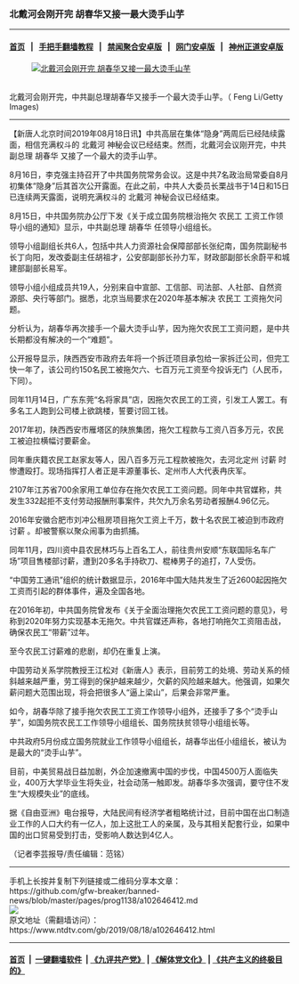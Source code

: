 ### 北戴河会刚开完 胡春华又接一最大烫手山芋
------------------------

#### [首页](https://github.com/gfw-breaker/banned-news/blob/master/README.md) &nbsp;&nbsp;|&nbsp;&nbsp; [手把手翻墙教程](https://github.com/gfw-breaker/guides/wiki) &nbsp;&nbsp;|&nbsp;&nbsp; [禁闻聚合安卓版](https://github.com/gfw-breaker/bn-android) &nbsp;&nbsp;|&nbsp;&nbsp; [网门安卓版](https://github.com/oGate2/oGate) &nbsp;&nbsp;|&nbsp;&nbsp; [神州正道安卓版](https://github.com/SzzdOgate/update) 



<div><div class="featured_image">
 <a href="https://i.ntdtv.com/assets/uploads/2019/08/p9030451a436279505.jpg" target="_blank">
  <figure>
   <img alt="北戴河会刚开完 胡春华又接一最大烫手山芋" src="https://i.ntdtv.com/assets/uploads/2019/08/p9030451a436279505-800x450.jpg"/>
  </figure><br/>
 </a>
 <span class="caption">
  北戴河会刚开完，中共副总理胡春华又接手一个最大烫手山芋。（ Feng Li/Getty Images)
 </span>
</div>
</div><hr/><div><div class="post_content" itemprop="articleBody">
 <p>
  【新唐人北京时间2019年08月18日讯】中共高层在集体“隐身”两周后已经陆续露面，相信充满权斗的
  <ok href="https://www.ntdtv.com/gb/北戴河.htm">
   北戴河
  </ok>
  神秘会议已经结束。然而，北戴河会议刚开完，中共副总理
  <ok href="https://www.ntdtv.com/gb/胡春华.htm">
   胡春华
  </ok>
  又接了一个最大的烫手山芋。
 </p>
 <p>
  8月16日，李克强主持召开了中共国务院常务会议。这是中共7名政治局常委自8月初集体“隐身”后其首次公开露面。在此之前，中共人大委员长栗战书于14日和15日已连续两天露面，说明充满权斗的
  <ok href="https://www.ntdtv.com/gb/北戴河.htm">
   北戴河
  </ok>
  神秘会议已经结束。
 </p>
 <p>
  8月15日，中共国务院办公厅下发《关于成立国务院根治拖欠
  <ok href="https://www.ntdtv.com/gb/农民工.htm">
   农民工
  </ok>
  工资工作领导小组的通知》显示，中共副总理
  <ok href="https://www.ntdtv.com/gb/胡春华.htm">
   胡春华
  </ok>
  任领导小组组长。
 </p>
 <p>
  领导小组副组长共6人，包括中共人力资源社会保障部部长张纪南，国务院副秘书长丁向阳，发改委副主任胡祖才，公安部副部长孙力军，财政部副部长余蔚平和城建部副部长易军。
 </p>
 <p>
  领导小组小组成员共19人，分别来自中宣部、工信部、司法部、人社部、自然资源部、央行等部门。据悉，北京当局要求在2020年基本解决
  <ok href="https://www.ntdtv.com/gb/农民工.htm">
   农民工
  </ok>
  工资拖欠问题。
 </p>
 <p>
  分析认为，胡春华再次接手一个最大烫手山芋，因为拖欠农民工工资问题，是中共长期都没有解决的一个“难题”。
 </p>
 <p>
  公开报导显示，陕西西安市政府去年将一个拆迁项目承包给一家拆迁公司，但完工快一年了，该公司约150名民工被拖欠六、七百万元工资至今投诉无门（人民币，下同）。
 </p>
 <p>
  同年11月14日，广东东莞“名将家具”店，因拖欠农民工的工资，引发工人罢工。有多名工人跑到公司楼上欲跳楼，誓要讨回工钱。
 </p>
 <p>
  2017年初，陕西西安市雁塔区的陕旅集团，拖欠工程款与工资八百多万元，农民工被迫拉横幅讨要薪金。
 </p>
 <p>
  同年重庆籍农民工赵家友等人，因八百多万元工程款被拖欠，去河北定州
  <ok href="https://www.ntdtv.com/gb/讨薪.htm">
   讨薪
  </ok>
  时惨遭殴打。现场指挥打人者正是丰源董事长、定州市人大代表冉庆军。
 </p>
 <p>
  2107年江苏省700余家用工单位存在拖欠农民工工资问题。同年中共官媒称，共发生332起拒不支付劳动报酬刑事案件，共欠九万余名劳动者报酬4.96亿元。
 </p>
 <p>
  2016年安徽合肥市刘冲公租房项目拖欠工资上千万，数十名农民工被迫到市政府
  <ok href="https://www.ntdtv.com/gb/讨薪.htm">
   讨薪
  </ok>
  。却被警察以聚众闹事为由抓捕。
 </p>
 <p>
  同年11月，四川资中县农民林巧与上百名工人，前往贵州安顺“东联国际名车广场”项目售楼部讨薪，遭到20多名手持砍刀、棍棒男子的追打，7人受伤。
 </p>
 <p>
  “中国劳工通讯”组织的统计数据显示，2016年中国大陆共发生了近2600起因拖欠工资而引起的群体事件，遍及全国各地。
 </p>
 <p>
  在2016年初，中共国务院曾发布《关于全面治理拖欠农民工工资问题的意见》，号称到2020年努力实现基本无拖欠。中共官媒还声称，各地打响拖欠工资阻击战，确保农民工“带薪”过年。
 </p>
 <p>
  至今农民工讨薪难的悲剧，却仍在重复上演。
 </p>
 <p>
  中国劳动关系学院教授王江松对《新唐人》表示，目前劳工的处境、劳动关系的倾斜越来越严重，劳工得到的保护越来越少，欠薪的风险越来越大。他强调，如果欠薪问题大范围出现，将会把很多人“逼上梁山”，后果会非常严重。
 </p>
 <p>
  如今，胡春华除了接手拖欠农民工工资工作领导小组外，还接手了多个“烫手山芋”，如国务院农民工工作领导小组组长、国务院扶贫领导小组组长等。
 </p>
 <p>
  中共政府5月份成立国务院就业工作领导小组组长，胡春华出任小组组长，被认为是最大的“烫手山芋”。
 </p>
 <p>
  目前，中美贸易战日益加剧，外企加速撤离中国的步伐，中国4500万人面临失业，400万大学毕业生将失业，社会动荡一触即发。胡春华多次强调，要守住不发生“大规模失业”的底线。
 </p>
 <p>
  据《自由亚洲》电台报导，大陆民间有经济学者粗略统计过，目前中国在出口制造业工作的人口大约有一亿人，加上这批工人的亲属，及与其相关配套行业，如果中国的出口贸易受到打击，受影响人数达到4亿人。
 </p>
 <p>
  （记者李芸报导/责任编辑：范铭）
 </p>
 <div class="single_ad">
 </div>
</div>
</div>
<hr/>
手机上长按并复制下列链接或二维码分享本文章：<br/>
https://github.com/gfw-breaker/banned-news/blob/master/pages/prog1138/a102646412.md <br/>
<a href='https://github.com/gfw-breaker/banned-news/blob/master/pages/prog1138/a102646412.md'><img src='https://github.com/gfw-breaker/banned-news/blob/master/pages/prog1138/a102646412.md.png'/></a> <br/>
原文地址（需翻墙访问）：https://www.ntdtv.com/gb/2019/08/18/a102646412.html


------------------------
#### [首页](https://github.com/gfw-breaker/banned-news/blob/master/README.md) &nbsp;|&nbsp; [一键翻墙软件](https://github.com/gfw-breaker/nogfw/blob/master/README.md) &nbsp;| [《九评共产党》](https://github.com/gfw-breaker/9ping.md/blob/master/README.md#九评之一评共产党是什么) | [《解体党文化》](https://github.com/gfw-breaker/jtdwh.md/blob/master/README.md) | [《共产主义的终极目的》](https://github.com/gfw-breaker/gczydzjmd.md/blob/master/README.md)


<img src='http://gfw-breaker.win/banned-news/pages/prog1138/a102646412.md' width='0px' height='0px'/>